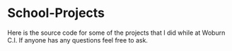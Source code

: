 School-Projects
===============

Here is the source code for some of the projects that I did while at Woburn C.I. If anyone has any questions feel free to ask.
